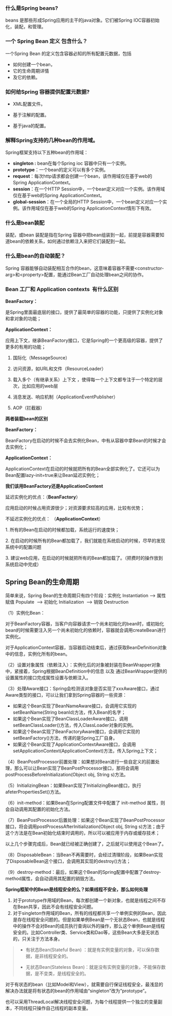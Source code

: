 ### 什么是Spring beans?

 beans 是那些形成Spring应用的主干的java对象。它们被Spring IOC容器初始化，装配，和管理。
 
 ### 一个 Spring Bean 定义 包含什么？
 
 一个Spring Bean 的定义包含容器必知的所有配置元数据，包括
 - 如何创建一个bean，
 - 它的生命周期详情
 - 及它的依赖。

### 如何给Spring 容器提供配置元数据?

- XML配置文件。

- 基于注解的配置。

- 基于java的配置。


### 解释Spring支持的几种bean的作用域。

Spring框架支持以下五种bean的作用域：

-   **singleton :** bean在每个Spring ioc 容器中只有一个实例。
-   **prototype**：一个bean的定义可以有多个实例。
-   **request**：每次http请求都会创建一个bean，该作用域仅在基于web的Spring ApplicationContext。
-   **session**：在一个HTTP Session中，一个bean定义对应一个实例。该作用域仅在基于web的Spring ApplicationContext。
-   **global-session**：在一个全局的HTTP Session中，一个bean定义对应一个实例。该作用域仅在基于web的Spring ApplicationContext情形下有效。

### 什么是bean装配

装配，或bean 装配是指在Spring 容器中把bean组装到一起，前提是容器需要知道bean的依赖关系，如何通过依赖注入来把它们装配到一起。

### 什么是bean的自动装配？

Spring 容器能够自动装配相互合作的bean，这意味着容器不需要\<constructor-arg>和\<property>配置，能通过Bean工厂自动处理bean之间的协作。


### Bean 工厂和 Application contexts  有什么区别

**BeanFactory：**

是Spring里面最底层的接口，提供了最简单的容器的功能，只提供了实例化对象和拿对象的功能；

**ApplicationContext：**

应用上下文，继承BeanFactory接口，它是Spring的一个更高级的容器，提供了更多的有用的功能；

1) 国际化（MessageSource）

2) 访问资源，如URL和文件（ResourceLoader）

3) 载入多个（有继承关系）上下文 ，使得每一个上下文都专注于一个特定的层次，比如应用的web层  

4) 消息发送、响应机制（ApplicationEventPublisher）

5) AOP（拦截器）

**两者装载bean的区别**

**BeanFactory：**

BeanFactory在启动的时候不会去实例化Bean，中有从容器中拿Bean的时候才会去实例化；

**ApplicationContext：**

ApplicationContext在启动的时候就把所有的Bean全部实例化了。它还可以为Bean配置lazy-init=true来让Bean延迟实例化；

**我们该用BeanFactory还是ApplicationContent**

延迟实例化的优点：（**BeanFactory**）

应用启动的时候占用资源很少；对资源要求较高的应用，比较有优势； 

不延迟实例化的优点： （**ApplicationContext**）

1\. 所有的Bean在启动的时候都加载，系统运行的速度快； 

2\. 在启动的时候所有的Bean都加载了，我们就能在系统启动的时候，尽早的发现系统中的配置问题 

3\. 建议web应用，在启动的时候就把所有的Bean都加载了。（把费时的操作放到系统启动中完成）


## Spring Bean的生命周期

简单来说，Spring Bean的生命周期只有四个阶段：实例化 Instantiation --> 属性赋值 Populate  --> 初始化 Initialization  --> 销毁 Destruction

（1）实例化Bean：

对于BeanFactory容器，当客户向容器请求一个尚未初始化的bean时，或初始化bean的时候需要注入另一个尚未初始化的依赖时，容器就会调用createBean进行实例化。

对于ApplicationContext容器，当容器启动结束后，通过获取BeanDefinition对象中的信息，实例化所有的bean。

（2）设置对象属性（依赖注入）：实例化后的对象被封装在BeanWrapper对象中，紧接着，Spring根据BeanDefinition中的信息 以及 通过BeanWrapper提供的设置属性的接口完成属性设置与依赖注入。

（3）处理Aware接口：Spring会检测该对象是否实现了xxxAware接口，通过Aware类型的接口，可以让我们拿到Spring容器的一些资源：
- 如果这个Bean实现了BeanNameAware接口，会调用它实现的setBeanName(String beanId)方法，传入Bean的名字；
- 如果这个Bean实现了BeanClassLoaderAware接口，调用setBeanClassLoader()方法，传入ClassLoader对象的实例。
- 如果这个Bean实现了BeanFactoryAware接口，会调用它实现的setBeanFactory()方法，传递的是Spring工厂自身。
- 如果这个Bean实现了ApplicationContextAware接口，会调用setApplicationContext(ApplicationContext)方法，传入Spring上下文；


（4）BeanPostProcessor前置处理：如果想对Bean进行一些自定义的前置处理，那么可以让Bean实现了BeanPostProcessor接口，那将会调用postProcessBeforeInitialization(Object obj, String s)方法。

（5）InitializingBean：如果Bean实现了InitializingBean接口，执行afeterPropertiesSet()方法。

（6）init-method：如果Bean在Spring配置文件中配置了 init-method 属性，则会自动调用其配置的初始化方法。

（7）BeanPostProcessor后置处理：如果这个Bean实现了BeanPostProcessor接口，将会调用postProcessAfterInitialization(Object obj, String s)方法；由于这个方法是在Bean初始化结束时调用的，所以可以被应用于内存或缓存技术；

以上几个步骤完成后，Bean就已经被正确创建了，之后就可以使用这个Bean了。

（8）DisposableBean：当Bean不再需要时，会经过清理阶段，如果Bean实现了DisposableBean这个接口，会调用其实现的destroy()方法；

（9）destroy-method：最后，如果这个Bean的Spring配置中配置了destroy-method属性，会自动调用其配置的销毁方法。


**Spring框架中的Bean是线程安全的么？如果线程不安全，那么如何处理**

1. 对于prototype作用域的Bean，每次都创建一个新对象，也就是线程之间不存在Bean共享，因此不会有线程安全问题。
2. 对于singleton作用域的Bean，所有的线程都共享一个单例实例的Bean，因此是存在线程安全问题的。但是如果单例Bean是一个无状态Bean，也就是线程中的操作不会对Bean的成员执行查询以外的操作，那么这个单例Bean是线程安全的。比如Controller类、Service类和Dao等，这些Bean大多是无状态的，只关注于方法本身。

>- 有状态Bean(Stateful Bean) ：就是有实例变量的对象，可以保存数据，是非线程安全的。
>
>- 无状态Bean(Stateless Bean)：就是没有实例变量的对象，不能保存数据，是不变类，是线程安全的。

对于有状态的bean（比如Model和View），就需要自行保证线程安全，最浅显的解决办法就是将有状态的bean的作用域由“singleton”改为“prototype”。

也可以采用ThreadLocal解决线程安全问题，为每个线程提供一个独立的变量副本，不同线程只操作自己线程的副本变量。


